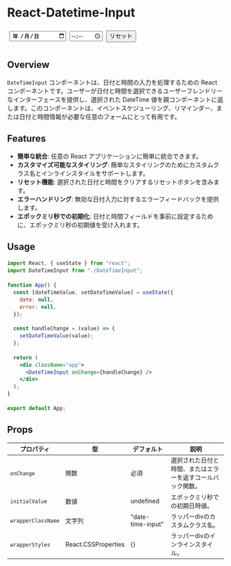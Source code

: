 # React-Datetime-Input

![コンポーネントのスクリーンショット](./docs/screen.png)

## Overview

`DateTimeInput` コンポーネントは、日付と時間の入力を処理するための React コンポーネントです。ユーザーが日付と時間を選択できるユーザーフレンドリーなインターフェースを提供し、選択された DateTime 値を親コンポーネントに返します。このコンポーネントは、イベントスケジューリング、リマインダー、または日付と時間情報が必要な任意のフォームにとって有用です。

## Features

- **簡単な統合**: 任意の React アプリケーションに簡単に統合できます。
- **カスタマイズ可能なスタイリング**: 簡単なスタイリングのためにカスタムクラス名とインラインスタイルをサポートします。
- **リセット機能**: 選択された日付と時間をクリアするリセットボタンを含みます。
- **エラーハンドリング**: 無効な日付入力に対するエラーフィードバックを提供します。
- **エポックミリ秒での初期化**: 日付と時間フィールドを事前に設定するために、エポックミリ秒の初期値を受け入れます。

## Usage

```jsx
import React, { useState } from "react";
import DateTimeInput from "./DateTimeInput";

function App() {
  const [dateTimeValue, setDateTimeValue] = useState({
    date: null,
    error: null,
  });

  const handleChange = (value) => {
    setDateTimeValue(value);
  };

  return (
    <div className="app">
      <DateTimeInput onChange={handleChange} />
    </div>
  );
}

export default App;
```

## Props

| プロパティ         | 型                  | デフォルト        | 説明                                                       |
| ------------------ | ------------------- | ----------------- | ---------------------------------------------------------- |
| `onChange`         | 関数                | 必須              | 選択された日付と時間、またはエラーを返すコールバック関数。 |
| `initialValue`     | 数値                | undefined         | エポックミリ秒での初期日時値。                             |
| `wrapperClassName` | 文字列              | "date-time-input" | ラッパーdivのカスタムクラス名。                            |
| `wrapperStyles`    | React.CSSProperties | {}                | ラッパーdivのインラインスタイル。                          |
